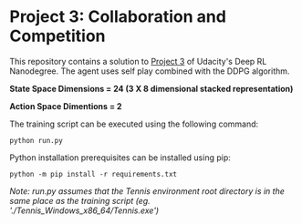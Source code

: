 # Project 3: Collaboration and Competition

This repository contains a solution to [Project 3](https://github.com/udacity/deep-reinforcement-learning/tree/master/p3_collab-compet) of Udacity's Deep RL Nanodegree. The agent uses self play combined with the DDPG algorithm.

**State Space Dimensions = 24 (3 X 8 dimensional stacked representation)**

**Action Space Dimentions = 2**

The training script can be executed using the following command:

```
python run.py
```

Python installation prerequisites can be installed using pip:

```
python -m pip install -r requirements.txt
```

*Note: run.py assumes that the Tennis environment root directory is in the same place as the training script (eg. './Tennis_Windows_x86_64/Tennis.exe')*



